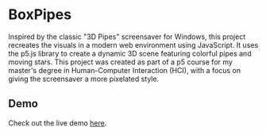 

# BoxPipes
Inspired by the classic "3D Pipes" screensaver for Windows, this project recreates the visuals in a modern web environment using JavaScript. It uses the p5.js library to create a dynamic 3D scene featuring colorful pipes and moving stars. This project was created as part of a p5 course for my master's degree in Human-Computer Interaction (HCI), with a focus on giving the screensaver a more pixelated style.


## Demo
Check out the live demo [here](https://editor.p5js.org/alondattner/full/EUJywYsas).